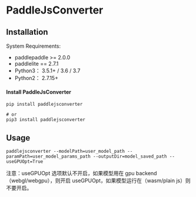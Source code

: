 # PaddleJsConverter

## Installation

System Requirements:

* paddlepaddle >= 2.0.0
* paddlelite == 2.7.1
* Python3： 3.5.1+ / 3.6 / 3.7
* Python2： 2.7.15+

#### Install PaddleJsConverter

```shell
pip install paddlejsconverter

# or
pip3 install paddlejsconverter
```


## Usage

```shell
paddlejsconverter --modelPath=user_model_path --paramPath=user_model_params_path --outputDir=model_saved_path --useGPUOpt=True
```
注意：useGPUOpt 选项默认不开启，如果模型用在 gpu backend（webgl/webgpu），则开启 useGPUOpt，如果模型运行在（wasm/plain js）则不要开启。